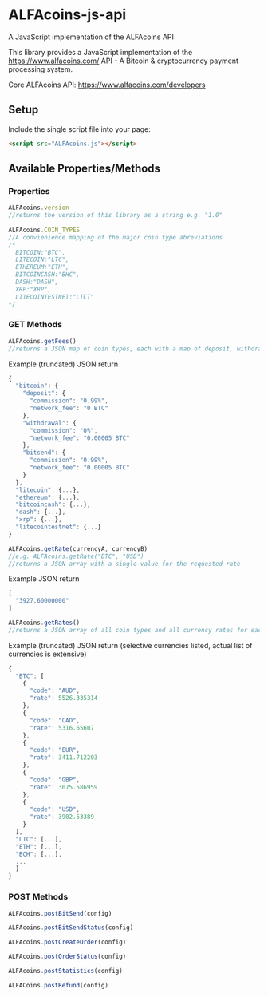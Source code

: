 # ALFAcoins-js-api
A JavaScript implementation of the ALFAcoins API

This library provides a JavaScript implementation of the https://www.alfacoins.com/ API - A Bitcoin & cryptocurrency payment processing system.

Core ALFAcoins API: https://www.alfacoins.com/developers


## Setup

Include the single script file into your page:

```html
<script src="ALFAcoins.js"></script>
```

## Available Properties/Methods

### Properties

```javascript
ALFAcoins.version
//returns the version of this library as a string e.g. "1.0"
    
ALFAcoins.COIN_TYPES
//A convienience mapping of the major coin type abreviations
/*
  BITCOIN:"BTC",
  LITECOIN:"LTC",
  ETHEREUM:"ETH",
  BITCOINCASH:"BHC",
  DASH:"DASH",
  XRP:"XRP",
  LITECOINTESTNET:"LTCT"
*/
```

### GET Methods

```javascript
ALFAcoins.getFees()
//returns a JSON map of coin types, each with a map of deposit, withdrawal, and bitsend comissions/fees:
```

Example (truncated) JSON return

```javascript
{
  "bitcoin": {
    "deposit": {
      "commission": "0.99%",
      "network_fee": "0 BTC"
    },
    "withdrawal": {
      "commission": "0%",
      "network_fee": "0.00005 BTC"
    },
    "bitsend": {
      "commission": "0.99%",
      "network_fee": "0.00005 BTC"
    }
  },
  "litecoin": {...},
  "ethereum": {...},
  "bitcoincash": {...},
  "dash": {...},
  "xrp": {...},
  "litecointestnet": {...}
}
```

```javascript
ALFAcoins.getRate(currencyA, currencyB)
//e.g. ALFAcoins.getRate("BTC", "USD")
//returns a JSON array with a single value for the requested rate
```

Example JSON return

```javascript
[
  "3927.60000000"
]
```

```javascript
ALFAcoins.getRates()
//returns a JSON array of all coin types and all currency rates for each type
```

Example (truncated) JSON return (selective currencies listed, actual list of currencies is extensive)

```javascript
{
  "BTC": [
    {
      "code": "AUD",
      "rate": 5526.335314
    },
    {
      "code": "CAD",
      "rate": 5316.65607
    },
    {
      "code": "EUR",
      "rate": 3411.712203
    },
    {
      "code": "GBP",
      "rate": 3075.586959
    },
    {
      "code": "USD",
      "rate": 3902.53389
    }
  ],
  "LTC": [...],
  "ETH": [...],
  "BCH": [...],
  ...
  ]
}
```

### POST Methods

```javascript
ALFAcoins.postBitSend(config)

ALFAcoins.postBitSendStatus(config)

ALFAcoins.postCreateOrder(config)

ALFAcoins.postOrderStatus(config)

ALFAcoins.postStatistics(config)

ALFACoins.postRefund(config)
```

